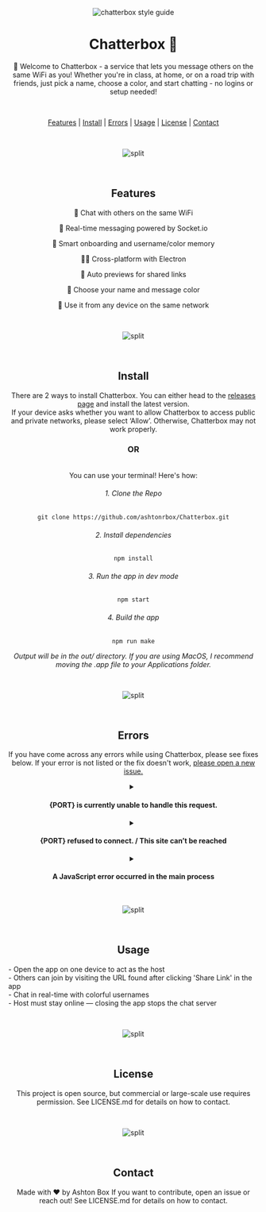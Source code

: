<div align="center">


![chatterbox style guide](https://github.com/user-attachments/assets/3cb6541e-c0f5-4c53-9ed4-380c0dbfdae9)

<h1 align="center"> Chatterbox 💬 </h1>
<p align="center">
👋 Welcome to Chatterbox - a service that lets you message others on the same WiFi as you! Whether you're in class, at home, or on a road trip with friends, just pick a name, choose a color, and start chatting - no logins or setup needed!
</p>

<br>

[Features](#features) | 
[Install](#install) |
[Errors](#errors) |
[Usage](#usage) |
[License](#license) |
[Contact](#contact)

<br>

![split](https://github.com/user-attachments/assets/71d95f55-183b-42d0-a21b-d683cce8631e)

<br>

## Features
<p>
💬 Chat with others on the same WiFi

🚀 Real-time messaging powered by Socket.io

🧠 Smart onboarding and username/color memory

🧑‍💻 Cross-platform with Electron

🔗 Auto previews for shared links

🎨 Choose your name and message color

📱 Use it from any device on the same network
</p>

<br>

![split](https://github.com/user-attachments/assets/71d95f55-183b-42d0-a21b-d683cce8631e)

<br>

## Install

There are 2 ways to install Chatterbox. You can either head to the [releases page](https://github.com/ashtonrbox/Chatterbox/releases) and install the latest version. <br>
If your device asks whether you want to allow Chatterbox to access public and private networks, please select ‘Allow’. Otherwise, Chatterbox may not work properly.
<br> 
### OR
<br>
You can use your terminal! Here's how:

###### 1. Clone the Repo
```
git clone https://github.com/ashtonrbox/Chatterbox.git
```
###### 2. Install dependencies
```
npm install
```
###### 3. Run the app in dev mode
```
npm start
```
###### 4. Build the app
```
npm run make
```
_Output will be in the out/ directory. If you are using MacOS, I recommend moving the .app file to your Applications folder._


<br>

![split](https://github.com/user-attachments/assets/71d95f55-183b-42d0-a21b-d683cce8631e)

<br>

## Errors

If you have come across any errors while using Chatterbox, please see fixes below. If your error is not listed or the fix doesn't work, [please open a new issue.](https://github.com/ashtonrbox/Chatterbox/issues)

<details>

  <summary> 
    <h4> {PORT} is currently unable to handle this request. </h4>
  </summary>

  You may have a VPN enabled. VPNs must be turned off.
  
</details>
<details>

  <summary> 
    <h4> {PORT} refused to connect. / This site can’t be reached </h4>
  </summary>

 There is no host online. Please ensure at least one person has the app installed and open.
  
</details>
<details>

  <summary> 
    <h4> A JavaScript error occurred in the main process </h4>
  </summary>

  This error shows when you have attempted to start a server while someone is already hosting. Click 'OK' and continue as usual.
  
</details>

<br>

![split](https://github.com/user-attachments/assets/71d95f55-183b-42d0-a21b-d683cce8631e)

<br>

## Usage

<p align="left">
- Open the app on one device to act as the host <br>
- Others can join by visiting the URL found after clicking 'Share Link' in the app <br>
- Chat in real-time with colorful usernames <br>
- Host must stay online — closing the app stops the chat server <br>
</p>

<br>

![split](https://github.com/user-attachments/assets/71d95f55-183b-42d0-a21b-d683cce8631e)

<br>

## License

This project is open source, but commercial or large-scale use requires permission.
See LICENSE.md for details on how to contact.

<br>

![split](https://github.com/user-attachments/assets/71d95f55-183b-42d0-a21b-d683cce8631e)

<br>

## Contact

Made with ❤️ by Ashton Box
If you want to contribute, open an issue or reach out!
See LICENSE.md for details on how to contact.

</div>

